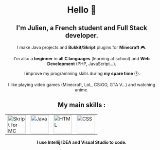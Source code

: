 <div align="center">
  <h1>Hello 👋</h1> 
  
<h2>I'm Julien, a French student and Full Stack developer.</h2> 

<p>I make Java projects and <strong>Bukkit/Skript</strong> plugins for <strong>Minecraft</strong> 🎮.</p>
<p>I'm also a <strong>beginner</strong> in <strong>all C languages</strong> (learning at school) and <strong>Web Development</strong> (PHP, JavaScript...).</p>
<p>I improve my programming skills during <strong>my spare time</strong> 🕓.</p>

<p>I like playing video games (Minecraft, LoL, CS:GO, GTA V...) and watching anime.</p>

<h2>My main skills :</h2>
<table>
  <tr>
    <td><img src="https://repository-images.githubusercontent.com/152675496/5d1bcd00-61c7-11e9-9aee-5aab12aa02cf" width=60 height=60 title="Skript for MC"</td>
    <td><img src="https://cdn-icons-png.flaticon.com/512/5968/5968282.png" width=60 height=60 title="Java"></td>
    <td><img src="https://cdn-icons-png.flaticon.com/512/732/732212.png" width=60 height=60 title="HTML"></td>
    <td><img src="https://cdn-icons-png.flaticon.com/512/5968/5968242.png" width=60 height=60 title="CSS"></td>
  </tr>
</table>

<p><strong>I use Intellij IDEA and Visual Studio to code.</strong></p>

</div>
